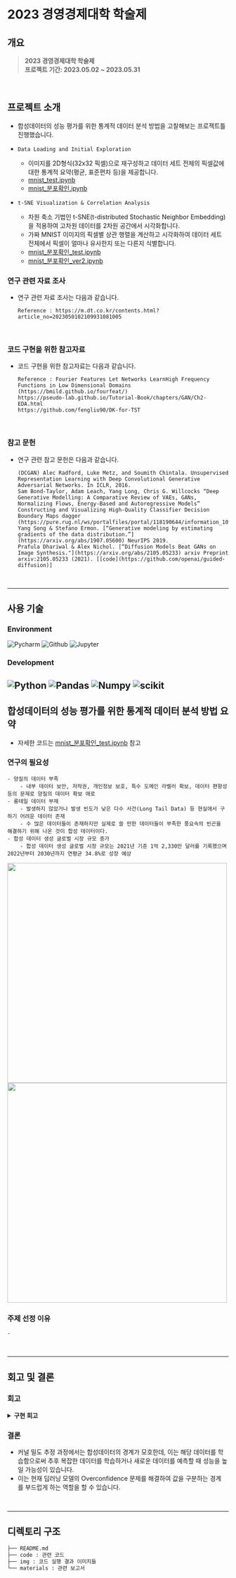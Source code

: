 # 2023 경영경제대학 학술제

## 개요
> **2023 경영경제대학 학술제** <br/> 
> **프로젝트 기간: 2023.05.02 ~ 2023.05.31** <br/>

<br>

## 프로젝트 소개
- 합성데이터의 성능 평가를 위한 통계적 데이터 분석 방법을 고찰해보는 프로젝트틀 진행했습니다.

- `Data Loading and Initial Exploration`
  - 이미지를 2D형식(32x32 픽셀)으로 재구성하고 데이터 세트 전체의 픽셀값에 대한 통계적 요약(평균, 표준편차 등)을 제공합니다.
  - [mnist_test.ipynb](https://github.com/jsh1021902/AI_Detective/blob/main/code/mnist_test.ipynb)
  - [mnist_분포확인.ipynb](https://github.com/jsh1021902/AI_Detective/blob/main/code/mnist_%EB%B6%84%ED%8F%AC%ED%99%95%EC%9D%B8.ipynb)
- `t-SNE Visualization & Correlation Analysis`
  - 차원 축소 기법인 t-SNE(t-distributed Stochastic Neighbor Embedding)을 적용하여 고차원 데이터를 2차원 공간에서 시각화합니다.
  - 가짜 MNIST 이미지의 픽셀별 상관 행렬을 계산하고 시각화하여 데이터 세트 전체에서 픽셀이 얼마나 유사한지 또는 다른지 식별합니다.
  - [mnist_분포확인_test.ipynb](https://github.com/jsh1021902/AI_Detective/blob/main/code/mnist_%EB%B6%84%ED%8F%AC%ED%99%95%EC%9D%B8_test.ipynb)
  - [mnist_분포확인_ver2.ipynb](https://github.com/jsh1021902/AI_Detective/blob/main/code/mnist_%EB%B6%84%ED%8F%AC%ED%99%95%EC%9D%B8_ver2.ipynb)



### 연구 관련 자료 조사
- 연구 관련 자료 조사는 다음과 같습니다.
  ```text
  Reference : https://m.dt.co.kr/contents.html?article_no=2023050102109931081005
  ```
<br>

### 코드 구현을 위한 참고자료
- 코드 구현을 위한 참고자료는 다음과 같습니다.
  ```text
  Reference : Fourier Features Let Networks LearnHigh Frequency Functions in Low Dimensional Domains (https://bmild.github.io/fourfeat/)
  https://pseudo-lab.github.io/Tutorial-Book/chapters/GAN/Ch2-EDA.html
  https://github.com/fengliu90/DK-for-TST
  ```
<br>

### 참고 문헌
- 연구 관련 참고 문헌은 다음과 같습니다.
  ```text
  (DCGAN) Alec Radford, Luke Metz, and Soumith Chintala. Unsupervised Representation Learning with Deep Convolutional Generative Adversarial Networks. In ICLR, 2016.
  Sam Bond-Taylor, Adam Leach, Yang Long, Chris G. Willcocks “Deep Generative Modelling: A Comparative Review of VAEs, GANs, Normalizing Flows, Energy-Based and Autoregressive Models”
  Constructing and Visualizing High-Quality Classifier Decision Boundary Maps dagger (https://pure.rug.nl/ws/portalfiles/portal/118190644/information_10_00280.pdf)
  Yang Song & Stefano Ermon. [“Generative modeling by estimating gradients of the data distribution.”](https://arxiv.org/abs/1907.05600) NeurIPS 2019.
  Prafula Dhariwal & Alex Nichol. [“Diffusion Models Beat GANs on Image Synthesis."](https://arxiv.org/abs/2105.05233) arxiv Preprint arxiv:2105.05233 (2021). [[code](https://github.com/openai/guided-diffusion)]
  ```
<br>

----

## 사용 기술

### Environment
![Pycharm](https://img.shields.io/badge/PyCharm-000000.svg?&style=for-the-badge&logo=PyCharm&logoColor=white)
![Github](https://img.shields.io/badge/GitHub-181717?style=for-the-badge&logo=GitHub&logoColor=white)
![Jupyter](https://img.shields.io/badge/Jupyter-F37626.svg?&style=for-the-badge&logo=Jupyter&logoColor=white)

### Development
![Python](https://img.shields.io/badge/Python-3776AB?style=for-the-badge&logo=python&logoColor=white)
![Pandas](https://img.shields.io/badge/Pandas-2C2D72?style=for-the-badge&logo=pandas&logoColor=white)
![Numpy](https://img.shields.io/badge/Numpy-777BB4?style=for-the-badge&logo=numpy&logoColor=white)
![scikit](https://img.shields.io/badge/scikit_learn-F7931E?style=for-the-badge&logo=scikit-learn&logoColor=white)
<br>
----
## 합성데이터의 성능 평가를 위한 통계적 데이터 분석 방법 요약
- 자세한 코드는 [mnist_분포확인_test.ipynb](https://github.com/jsh1021902/AI_Detective/blob/main/code/mnist_%EB%B6%84%ED%8F%AC%ED%99%95%EC%9D%B8_test.ipynb) 참고

### 연구의 필요성
    - 양질의 데이터 부족
        - 내부 데이터 보안, 저작권, 개인정보 보호, 특수 도메인 라벨러 확보, 데이터 편향성 등의 문제로 양질의 데이터 확보 애로
    - 롱테일 데이터 부재
        - 발생하지 않았거나 발생 빈도가 낮은 다수 사건(Long Tail Data) 등 현실에서 구하기 어려운 데이터 존재
        - 수 많은 데이터들이 존재하지만 실제로 쓸 만한 데이터들이 부족한 풍요속의 빈곤을 해결하기 위해 나온 것이 합성 데이터이다.
    - 합성 데이터 생성 글로벌 시장 규모 증가
        - 합성 데이터 생성 글로벌 시장 규모는 2021년 기준 1억 2,330만 달러를 기록했으며 2022년부터 2030년까지 연평균 34.8%로 성장 예상
<img src="https://github.com/user-attachments/assets/55268b13-d89f-4b6c-aeeb-5b3ba839b87c" width="500" />
<img src="https://github.com/user-attachments/assets/76195089-4c39-4580-9c6d-1e735b4e8531" width="500" />


### 주제 선정 이유
    - 

<br>

----
회고 및 결론
---
### 회고
<details>
  <summary><b>구현 회고</b></summary>
  <div markdown="1">
    <li> 배운 점 </li>
      <ul>
        <li>t-SNE 알고리즘을 이용하여 2차원으로 축소할 수 있다는 것을 알 수 있었습니다.</li>
      </ul>
    <li> 아쉬운 점 </li>
      <ul>
        <li>검정 방식에서 현재는 Generator가 생성한 합성 데이터를 커널 밀도 추정과 스미르노프 검정, 맨-휘트니 검정으로만 실제 데이터와 비교하였다.</li>
        <li>추후 연구에서는 two-samples test와 같은 방식과 다른 다양한 검정 방식으로도 비교할 예정이다.</li>
        <li>위의 연구를 좀 더 해서 검정할 때 좀 더 대표성 있는 데이터로 처리를 한다면 더 정확한 예측이 가능할 것으로 보인다.</li>
      </ul>
  </div>
</details>

### 결론
- 커널 밀도 추정 과정에서는 합성데이터의 경계가 모호한데, 이는 해당 데이터를 학습함으로써 추후 복잡한 데이터를 학습하거나 새로운 데이터를 예측할 때 성능을 높일 가능성이 있습니다.
- 이는 현재 딥러닝 모델의 Overconfidence 문제를 해결하여 값을 구분하는 경계를 부드럽게 하는 역할을 할 수 있습니다​.
<br>

---
## 디렉토리 구조
```bash
├── README.md
├── code : 관련 코드
├── img : 코드 실행 결과 이미지들
└── materials : 관련 보고서
```
